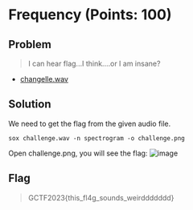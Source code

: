 # Frequency (Points: 100)

## Problem
> I can hear flag...I think....or I am insane?
* [changelle.wav](https://scoreboard.girls4ctf.online/files/7db412504a9c2c7e3c5ad5583f7ce682/challenge.wav?token=eyJ1c2VyX2lkIjoxNiwidGVhbV9pZCI6MjQsImZpbGVfaWQiOjQ2fQ.ZX1HZQ.SCO2piLSp-D-7YwlbVii1wRACUk)

## Solution
We need to get the flag from the given audio file.
```console
sox challenge.wav -n spectrogram -o challenge.png
```
Open challenge.png, you will see the flag:
![image](https://github.com/kqrrrr/Girls-In-CTF-2023/assets/95967644/636bba70-cf7c-4827-ad43-633eb0922e96)

## Flag
> GCTF2023{this_fl4g_sounds_weirddddddd}
